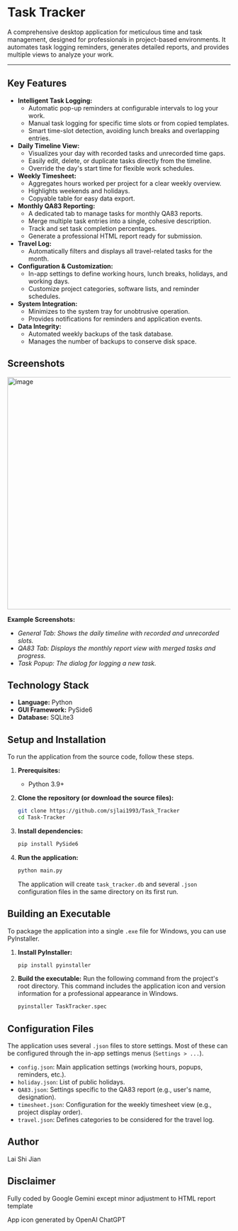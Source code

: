 # Task Tracker

A comprehensive desktop application for meticulous time and task management, designed for professionals in project-based environments. It automates task logging reminders, generates detailed reports, and provides multiple views to analyze your work.

---

## Key Features

*   **Intelligent Task Logging:**
    *   Automatic pop-up reminders at configurable intervals to log your work.
    *   Manual task logging for specific time slots or from copied templates.
    *   Smart time-slot detection, avoiding lunch breaks and overlapping entries.
*   **Daily Timeline View:**
    *   Visualizes your day with recorded tasks and unrecorded time gaps.
    *   Easily edit, delete, or duplicate tasks directly from the timeline.
    *   Override the day's start time for flexible work schedules.
*   **Weekly Timesheet:**
    *   Aggregates hours worked per project for a clear weekly overview.
    *   Highlights weekends and holidays.
    *   Copyable table for easy data export.
*   **Monthly QA83 Reporting:**
    *   A dedicated tab to manage tasks for monthly QA83 reports.
    *   Merge multiple task entries into a single, cohesive description.
    *   Track and set task completion percentages.
    *   Generate a professional HTML report ready for submission.
*   **Travel Log:**
    *   Automatically filters and displays all travel-related tasks for the month.
*   **Configuration & Customization:**
    *   In-app settings to define working hours, lunch breaks, holidays, and working days.
    *   Customize project categories, software lists, and reminder schedules.
*   **System Integration:**
    *   Minimizes to the system tray for unobtrusive operation.
    *   Provides notifications for reminders and application events.
*   **Data Integrity:**
    *   Automated weekly backups of the task database.
    *   Manages the number of backups to conserve disk space.

## Screenshots

<img width="876" height="525" alt="image" src="https://github.com/user-attachments/assets/0f74f161-de81-4110-b751-e101f5da48ee" />


**Example Screenshots:**
*   *General Tab: Shows the daily timeline with recorded and unrecorded slots.*
*   *QA83 Tab: Displays the monthly report view with merged tasks and progress.*
*   *Task Popup: The dialog for logging a new task.*

## Technology Stack

*   **Language:** Python
*   **GUI Framework:** PySide6
*   **Database:** SQLite3

## Setup and Installation

To run the application from the source code, follow these steps.

1.  **Prerequisites:**
    *   Python 3.9+

2.  **Clone the repository (or download the source files):**
    ```bash
    git clone https://github.com/sjlai1993/Task_Tracker
    cd Task-Tracker
    ```

3.  **Install dependencies:**
    ```bash
    pip install PySide6
    ```

4.  **Run the application:**
    ```bash
    python main.py
    ```
    The application will create `task_tracker.db` and several `.json` configuration files in the same directory on its first run.

## Building an Executable

To package the application into a single `.exe` file for Windows, you can use PyInstaller.

1.  **Install PyInstaller:**
    ```bash
    pip install pyinstaller
    ```

2.  **Build the executable:**
    Run the following command from the project's root directory. This command includes the application icon and version information for a professional appearance in Windows.

    ```bash
    pyinstaller TaskTracker.spec
    ```

## Configuration Files

The application uses several `.json` files to store settings. Most of these can be configured through the in-app settings menus (`Settings > ...`).

*   `config.json`: Main application settings (working hours, popups, reminders, etc.).
*   `holiday.json`: List of public holidays.
*   `QA83.json`: Settings specific to the QA83 report (e.g., user's name, designation).
*   `timesheet.json`: Configuration for the weekly timesheet view (e.g., project display order).
*   `travel.json`: Defines categories to be considered for the travel log.

## Author
Lai Shi Jian

## Disclaimer
Fully coded by Google Gemini except minor adjustment to HTML report template

App icon generated by OpenAI ChatGPT









